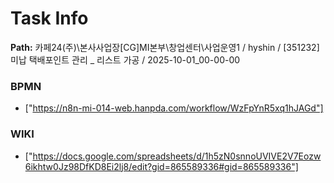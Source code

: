 # Task Info

**Path:** 카페24(주)\본사사업장\[CG]MI본부\창업센터\사업운영1 / hyshin / [351232] 미납 택배포인트 관리 _ 리스트 가공 / 2025-10-01_00-00-00

### BPMN
- ["https://n8n-mi-014-web.hanpda.com/workflow/WzFpYnR5xq1hJAGd"]

### WIKI
- ["https://docs.google.com/spreadsheets/d/1h5zN0snnoUVIVE2V7Eozw6ikhtw0Jz98DfKD8Ei2lj8/edit?gid=865589336#gid=865589336"]

